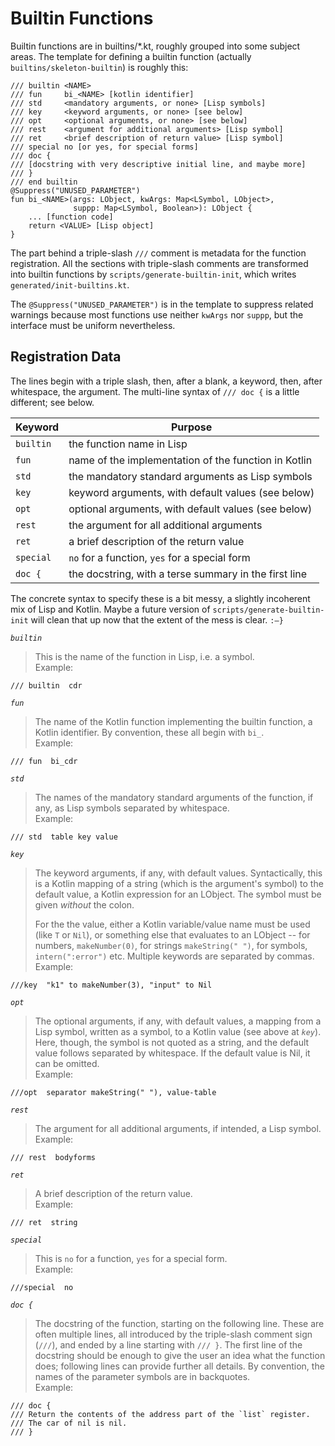 Builtin Functions
=================

Builtin functions are in builtins/*.kt, roughly grouped into some
subject areas. The template for defining a builtin function
(actually `builtins/skeleton-builtin`) is roughly this:

    /// builtin <NAME>
    /// fun     bi_<NAME> [kotlin identifier]
    /// std     <mandatory arguments, or none> [Lisp symbols]
    /// key     <keyword arguments, or none> [see below]
    /// opt     <optional arguments, or none> [see below]
    /// rest    <argument for additional arguments> [Lisp symbol]
    /// ret     <brief description of return value> [Lisp symbol]
    /// special no [or yes, for special forms]
    /// doc {
    /// [docstring with very descriptive initial line, and maybe more]
    /// }
    /// end builtin
    @Suppress("UNUSED_PARAMETER")
    fun bi_<NAME>(args: LObject, kwArgs: Map<LSymbol, LObject>,
                  suppp: Map<LSymbol, Boolean>): LObject {
        ... [function code]
        return <VALUE> [Lisp object]
    }

The part behind a triple-slash `///` comment is metadata for the
function registration. All the sections with triple-slash comments
are transformed into builtin functions by
`scripts/generate-builtin-init`, which writes
`generated/init-builtins.kt`. 

The `@Suppress("UNUSED_PARAMETER")` is in the template to suppress
related warnings because most functions use neither `kwArgs` nor
`suppp`, but the interface must be uniform nevertheless.


Registration Data
-----------------

The lines begin with a triple slash, then, after a blank, a keyword,
then, after whitespace, the argument. The multi-line syntax of
`/// doc {` is a little different; see below.

| Keyword   | Purpose                                               |
| ----------|-------------------------------------------------------|
| `builtin` | the function name in Lisp                             |
| `fun`     | name of the implementation of the function in Kotlin  |
| `std`     | the mandatory standard arguments as Lisp symbols      |
| `key`     | keyword arguments, with default values (see below)    |
| `opt`     | optional arguments, with default values (see below)   |
| `rest`    | the argument for all additional arguments             |
| `ret`     | a brief description of the return value               |
| `special` | `no` for a function, `yes` for a special form         |
| `doc {`   | the docstring, with a terse summary in the first line |

The concrete syntax to specify these is a bit messy, a slightly
incoherent mix of Lisp and Kotlin. Maybe a future version of
`scripts/generate-builtin-init` will clean that up now that the
extent of the mess is clear. `:–}`


*`builtin`*
> This is the name of the function in Lisp, i.e. a symbol.  
> Example:

    /// builtin  cdr

*`fun`*
> The name of the Kotlin function implementing the builtin function,
> a Kotlin identifier. By convention, these all begin with `bi_`.  
> Example:

    /// fun  bi_cdr

*`std`*
> The names of the mandatory standard arguments of the function, if
> any, as Lisp symbols separated by whitespace.  
> Example:

    /// std  table key value

*`key`*
> The keyword arguments, if any, with default values. Syntactically,
> this is a Kotlin mapping of a string (which is the argument's
> symbol) to the default value, a Kotlin expression for an LObject.
> The symbol must be given *without* the colon.
>
> For the the value, either a Kotlin variable/value name must
> be used (like `T` or `Nil`), or something else that evaluates to
> an LObject -- for numbers, `makeNumber(0)`, for strings
> `makeString(" ")`, for symbols, `intern(":error")` etc. Multiple
> keywords are separated by commas.  
> Example:

    ///key  "k1" to makeNumber(3), "input" to Nil

*`opt`*
> The optional arguments, if any, with default values, a mapping
> from a Lisp symbol, written as a symbol, to a Kotlin value (see
> above at *`key`*). Here, though, the symbol is not quoted as a
> string, and the default value follows separated by whitespace. If
> the default value is Nil, it can be omitted.  
> Example:

    ///opt  separator makeString(" "), value-table

*`rest`*
> The argument for all additional arguments, if intended, a Lisp
> symbol.  
> Example:

    /// rest  bodyforms

*`ret`*
> A brief description of the return value.  
> Example:

    /// ret  string

*`special`*
> This is `no` for a function, `yes` for a special form.  
> Example:

    ///special  no

*`doc {`*
> The docstring of the function, starting on the following line.
> These are often multiple lines, all introduced by the triple-slash
> comment sign (`///`), and ended by a line starting with `/// }`.
> The first line of the docstring should be enough to give the user
> an idea what the function does; following lines can provide
> further all details. By convention, the names of the parameter
> symbols are in backquotes.  
> Example:

    /// doc {  
    /// Return the contents of the address part of the `list` register.  
    /// The car of nil is nil.  
    /// }  
